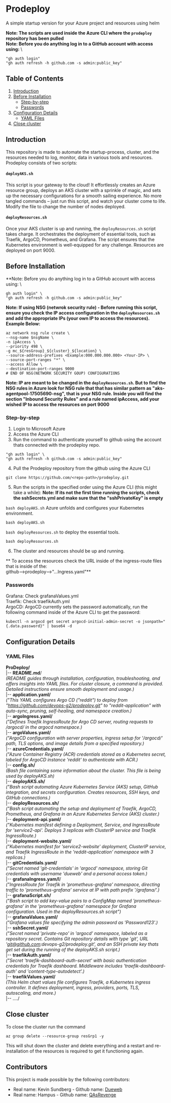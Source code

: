 # Prodeploy
A simple startup version for your Azure project and resources using helm

**Note: The scripts are used inside the Azure CLI where the `prodeploy` repository has been pulled**  
**Note: Before you do anything log in to a GitHub account with access using:** \  
```
"gh auth login"  
"gh auth refresh -h github.com -s admin:public_key"
```  
## Table of Contents

1. [Introduction](#introduction)
2. [Before Installation](#before-installation)
   - [Step-by-step](#step-by-step)
   - [Passwords](#passwords)
3. [Configuration Details](#configuration-details)
     - [YAML Files](#yaml-files) 
4. [Close cluster](#close-cluster)

## Introduction

This repository is made to automate the startup-process, cluster, and the resources needed to log, monitor, data in various tools and resources. Prodeploy consists of two scripts:

#### `deployAKS.sh`

This script is your gateway to the cloud! It effortlessly creates an Azure resource group, deploys an AKS cluster with a sprinkle of magic, and sets up the necessary configurations for a smooth sailing experience. No more tangled commands – just run this script, and watch your cluster come to life. Modify the file to change the number of nodes deployed.

#### `deployResources.sh`

Once your AKS cluster is up and running, the `deployResources.sh` script takes charge. It orchestrates the deployment of essential tools, such as Traefik, ArgoCD, Prometheus, and Grafana. The script ensures that the Kubernetes environment is well-equipped for any challenge. Resources are deployed on port 9000.

## Before Installation

**Note: Before you do anything log in to a GitHub account with access using: \  
```
gh auth login" \  
"gh auth refresh -h github.com -s admin:public_key"
```

**Note: If using NSG (netwrok security rule) - Before running this script, ensure you check the IP access configuration in the `deployResources.sh` and add the appropriate IPs (your own IP to access the resources). Example Below:**

```
az network nsg rule create \
--nsg-name $nsgName \
-n ipAccess \
--priority 498 \
-g mc_${resGroup}_${cluster}_${location} \
--source-address-prefixes <Example:000.000.000.000> <Your-IP> \
--source-port-ranges "*" \
--access Allow \
--destination-port-ranges 9000
# END OF NSG(NETWORK SECURITY GOUP) CONFIGURATIONS
```

**Note: IP are meant to be changed in the `deployResources.sh`. But to find the NSG rules in Azure look for NSG rule that  that has similar pattern as "aks-agentpool-17505690-nsg", that is your NSG rule. Inside you will find the section "Inbound Security Rules" and a rule named ipAccess, add your wished IP to access the resources on port 9000**  

### Step-by-step

1. Login to Microsoft Azure  
2. Access the Azure CLI  
3. Run the command to authenticate yourself to github using the account thats connected with the prodeploy repo.  
```
"gh auth login" \  
"gh auth refresh -h github.com -s admin:public_key"
```  
4. Pull the Prodeploy repository from the github using the Azure CLI
```
git clone https://github.com/<repo-path>/prodeploy.git
```  
5. Run the scripts in the specified order using the Azure CLI (this might take a while):
**Note: If its not the first time running the scripts, check the sshSecrets.yml and make sure that the "sshPrivateKey" is empty**  

`bash deployAKS.sh` Azure unfolds and configures your Kubernetes environment.
```
bash deployAKS.sh
```
`bash deployResources.sh` to deploy the essential tools.   
```
bash deployResources.sh
```  
6. The cluster and resources should be up and running.  

** To access the resources check the URL inside of the ingress-route files that is inside of the:  
github-->prodeploy-->"...Ingress.yaml"**  

### Passwords  
Grafana: Check grafanaValues.yml  
Traefik: Check traefikAuth.yml  
ArgoCD: ArgoCD currently sets the password automatically, run the following command inside of the Azure CLI to get the password:  
```
kubectl -n argocd get secret argocd-initial-admin-secret -o jsonpath="{.data.password}" | base64 -d
```

## Configuration Details

### YAML Files

**ProDeploy/**  
|-- **README.md**/  
*(README guides through installation, configuration, troubleshooting, and offers insights into YAML files. For cluster closure, a command is provided. Detailed instructions ensure smooth deployment and usage.)*  
|-- **application.yaml/**  
*("This YAML configures Argo CD ("reddit") to deploy from "https://github.com/devops-g2/prodeploy.git" to "reddit-application" with auto-sync, pruning, self-healing, and namespace creation.)*  
|-- **argoIngress.yaml/**  
*("Defines Traefik IngressRoute for Argo CD server, routing requests to <LoadBalancer-IP>/argocd/ in the argocd namespace.)*   
|-- **argoValues.yaml/**  
*("ArgoCD configuration with server properties, ingress setup for '/argocd/' path, TLS options, and image details from a specified repository.)*  
|-- **azureCredentials.yaml/**  
*("Azure Container Registry (ACR) credentials stored as a Kubernetes secret, labeled for ArgoCD instance 'reddit' to authenticate with ACR.)*  
|-- **config.sh/**  
*(Bash file containing some information about the cluster. This file is being used by deployAKS.sh)*  
|-- **deployAKS.sh/**  
*("Bash script automating Azure Kubernetes Service (AKS) setup, GitHub integration, and secrets configuration. Creates resources, SSH keys, and GitHub connections.)*  
|-- **deployResources.sh/**  
*("Bash script automating the setup and deployment of Traefik, ArgoCD, Prometheus, and Grafana in an Azure Kubernetes Service (AKS) cluster.)*  
|-- **deployment-api.yaml/**  
*("Kubernetes manifest defining a Deployment, Service, and IngressRoute for 'service2-api'. Deploys 3 replicas with ClusterIP service and Traefik IngressRoute.)*  
|-- **deployment-website.yaml/**  
*("Kubernetes manifest for 'service2-website' deployment, ClusterIP service, and Traefik IngressRoute in the 'reddit-application' namespace with 3 replicas.)*  
|-- **gitCredentials.yaml/**  
*("Secret named 'git-credentials' in 'argocd' namespace, storing Git credentials with username 'dueweb' and a personal access token.)*  
|-- **grafanaIngress.yam/l**/  
*("IngressRoute for Traefik in 'prometheus-grafana' namespace, directing traffic to 'prometheus-grafana' service at IP <LoadBalancer-IP> with path prefix '/grafana/'.)*  
|-- **grafanaScript.sh/**  
*("Bash script to add key-value pairs to a ConfigMap named 'prometheus-grafana' in the 'prometheus-grafana' namespace for Grafana configuration. Used in the deployResources.sh script")*  
|-- **grafanaValues.yaml/**  
*("Grafana values file specifying the admin password as 'Password123'.)*  
|-- **sshSecret.yaml/**  
*("Secret named 'private-repo' in 'argocd' namespace, labeled as a repository secret. Contains Git repository details with type 'git', URL 'git@github.com:devops-g2/prodeploy.git', and an SSH private key thats get set during the running of the deployAKS.sh script.)*  
|-- **traefikAuth.yaml/**  
*("Secret 'traefik-dashboard-auth-secret' with basic authentication credentials for Traefik dashboard. Middleware includes 'traefik-dashboard-auth' and 'content-type-autodetect'.)*  
|-- **traefikValues.yaml/**  
*(This Helm chart values file configures Traefik, a Kubernetes ingress controller. It defines deployment, ingress, providers, ports, TLS, autoscaling, and more.)*  
|-- ..../

## Close cluster
To close the cluster run the command
```
az group delete --resource-group resGrp1 -y 
```
This will shut down the cluster and delete everything and a restart and re-installation of the resources is required to get it functioning again.

## Contributors

This project is made possible by the following contributors:

 - Real name: Kevin Sundberg - Github name: [Dueweb](https://github.com/DueWeb) 
 - Real name: Hampus  - Github name: [QAsRevenge](https://github.com/QAsRevenge)


